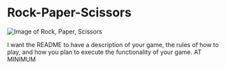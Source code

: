 # Rock-Paper-Scissors

![Image of Rock, Paper, Scissors]()


I want the README to have a description of your game, the rules of how to play, and how you plan to execute the functionality of your game. AT MINIMUM





 
 